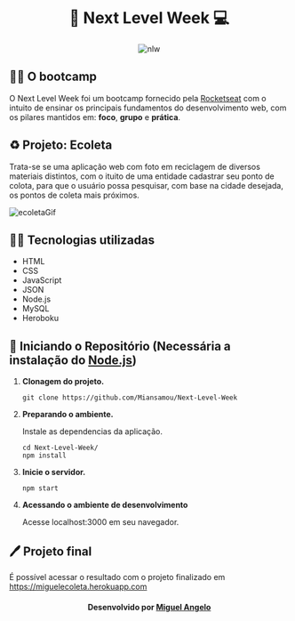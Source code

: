<div align="center">

  <h1>🚀 Next Level Week 💻</h1>

  ![nlw](https://i.pinimg.com/564x/1b/91/91/1b919133d939ece08e9a3da9a481fbbb.jpg)

</div>

## 👨‍🏫 O bootcamp

O Next Level Week foi um bootcamp fornecido pela  [Rocketseat](https://rocketseat.com.br) com o intuito de ensinar os principais fundamentos do desenvolvimento web, com os pilares mantidos em: <strong>foco</strong>, <strong>grupo</strong> e <strong>prática</strong>.

## ♻️ Projeto: Ecoleta

Trata-se se uma aplicação web com foto em reciclagem de diversos materiais distintos, com o ituito de uma entidade cadastrar seu ponto de colota, para que o usuário possa pesquisar, com base na cidade desejada, os pontos de coleta mais próximos.

![ecoletaGif](https://i.pinimg.com/originals/d2/60/c2/d260c23b31c6eaa017cd20a2f86af829.gif)

## 👨‍💻 Tecnologias utilizadas

* HTML
* CSS
* JavaScript
* JSON
* Node.js
* MySQL
* Heroboku

## 📁 Iniciando o Repositório (Necessária a instalação do [Node.js](https://nodejs.org/en/download/))

1.  **Clonagem do projeto.**

    ```shell
    git clone https://github.com/Miansamou/Next-Level-Week
    ```

2.  **Preparando o ambiente.**

    Instale as dependencias da aplicação.

    ```shell
    cd Next-Level-Week/
    npm install
    ```
    
3.  **Inicie o servidor.**

    ```shell
    npm start
    ```
    
4. **Acessando o ambiente de desenvolvimento**

    Acesse localhost:3000 em seu navegador.
    
## 🖊 Projeto final

É possível acessar o resultado com o projeto finalizado em https://miguelecoleta.herokuapp.com

<h4 align="center">
    Desenvolvido por <a href="https://www.linkedin.com/in/miguel-angelo-152241160/">Miguel Angelo</a>
</h4>
